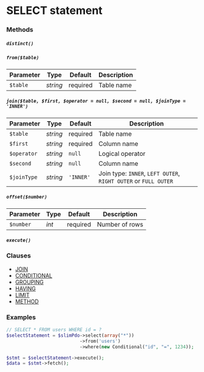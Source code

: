 # SELECT statement

### Methods

##### `distinct()`

##### `from($table)`

Parameter | Type | Default | Description
--- | --- | --- | ---
`$table` | *string* | required | Table name

##### `join($table, $first, $operator = null, $second = null, $joinType = 'INNER')`

Parameter | Type | Default | Description
--- | --- | --- | ---
`$table` | *string* | required | Table name
`$first` | *string* | required | Column name
`$operator` | *string* | `null` | Logical operator
`$second` | *string* | `null` | Column name
`$joinType` | *string* | `'INNER'` | Join type: `INNER`, `LEFT OUTER`, `RIGHT OUTER` or `FULL OUTER`

##### `offset($number)`

Parameter | Type | Default | Description
--- | --- | --- | ---
`$number` | *int* | required | Number of rows

##### `execute()`

### Clauses

+ [JOIN](Clause/JOIN.md)
+ [CONDITIONAL](Clause/CONDITIONAL.md)
+ [GROUPING](Clause/GROUPING.md)
+ [HAVING](Clause/HAVING.md)
+ [LIMIT](Clause/LIMIT.md)
+ [METHOD](Clause/METHOD.md)

### Examples

```php
// SELECT * FROM users WHERE id = ?
$selectStatement = $slimPdo->select(array("*"))
                           ->from('users')
                           ->where(new Conditional("id", "=", 1234));

$stmt = $selectStatement->execute();
$data = $stmt->fetch();
```
